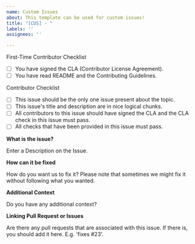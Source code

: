 ```yaml
---
name: Custom Issues
about: This template can be used for custom issues!
title: "[CUS] - "
labels: ''
assignees: ''

---
```


First-Time Contributor Checklist

- [ ] You have signed the CLA (Contributor License Agreement).
- [ ] You have read README and the Contributing Guidelines.

Contributor Checklist

- [ ] This issue should be the only one issue present about the topic.
- [ ] This issue's title and description are in nice logical chunks.
- [ ] All contributors to this issue should have signed the CLA and the CLA check in this issue must pass.
- [ ] All checks that have been provided in this issue must pass.

**What is the issue?**

Enter a Description on the Issue.

**How can it be fixed**

How do you want us to fix it? Please note that sometimes we might fix it without following what you wanted.

**Additional Context**

Do you have any additional context?

**Linking Pull Request or Issues**

Are there any pull requests that are associated with this issue. If there is, you should add it here. E.g. 'fixes #23'.
